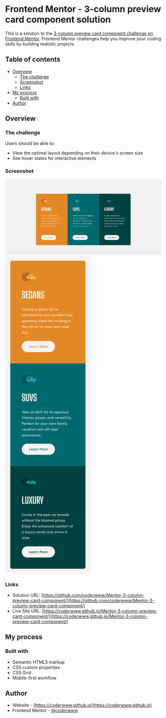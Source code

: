 # Frontend Mentor - 3-column preview card component solution

This is a solution to the [3-column preview card component challenge on Frontend Mentor](https://www.frontendmentor.io/challenges/3column-preview-card-component-pH92eAR2-). Frontend Mentor challenges help you improve your coding skills by building realistic projects. 

## Table of contents

- [Overview](#overview)
  - [The challenge](#the-challenge)
  - [Screenshot](#screenshot)
  - [Links](#links)
- [My process](#my-process)
  - [Built with](#built-with)
- [Author](#author)

## Overview

### The challenge

Users should be able to:

- View the optimal layout depending on their device's screen size
- See hover states for interactive elements

### Screenshot

![](./screenshots/screenshot-desktop.png)
![](./screenshots/screenshot-mobile.png)

### Links

- Solution URL: [https://github.com/coderwww/Mentor-3-column-preview-card-component/](https://github.com/coderwww/Mentor-3-column-preview-card-component/)
- Live Site URL: [https://coderwww.github.io/Mentor-3-column-preview-card-component/](https://coderwww.github.io/Mentor-3-column-preview-card-component/)

## My process

### Built with

- Semantic HTML5 markup
- CSS custom properties
- CSS Grid
- Mobile-first workflow

## Author

- Website - [https://coderwww.github.io](https://coderwww.github.io)
- Frontend Mentor - [@coderwww](https://www.frontendmentor.io/profile/coderwww)
